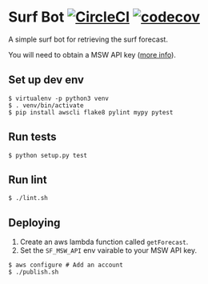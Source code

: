 # Surf Bot [![CircleCI](https://circleci.com/gh/Smotko/surfbot.svg?style=svg)](https://circleci.com/gh/Smotko/surfbot) [![codecov](https://codecov.io/gh/Smotko/surfbot/branch/master/graph/badge.svg)](https://codecov.io/gh/Smotko/surfbot)

A simple surf bot for retrieving the surf forecast.

You will need to obtain a MSW API key ([more info](http://magicseaweed.com/developer/api)).

## Set up dev env

```
$ virtualenv -p python3 venv
$ . venv/bin/activate
$ pip install awscli flake8 pylint mypy pytest
```

## Run tests

```
$ python setup.py test
```

## Run lint

```
$ ./lint.sh
```

## Deploying

1. Create an aws lambda function called `getForecast`.
2. Set the `SF_MSW_API` env vairable to your MSW API key.

```
$ aws configure # Add an account
$ ./publish.sh
```
